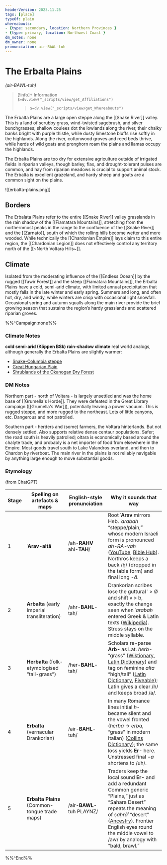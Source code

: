 ```yaml
---
headerVersion: 2023.11.25
tags: [place]
typeOf: plain
whereabouts: 
- {type: secondary, location: Northern Provinces }
- {type: primary, location: Northwest Coast }
dm_notes: none
dm_owner: none
pronunciation: air-BAWL-tuh
---
```

# The Erbalta Plains
*(air-BAWL-tuh)*
>[!info]+ Information  
> `$=dv.view("_scripts/view/get_Affiliations")`  
>> `$=dv.view("_scripts/view/get_Whereabouts")`

The Erbalta Plains are a large open steppe along the [[Snake River]] valley. This is a land of scrubby grass, wind-twisted sagebrush, and silver bunchgrasses; shallow coulees dot the lowlands along the river, their chalky banks bright with purple thistle, while dusty limestone bluffs rise softly in the highlands. Along the river, cottonwood groves and reed beds thrive, while herds of wild goats and pronghorn roam the plains and llamas occupy the highlands.

The Erbalta Plains are too dry for extensive agriculture outside of irrigated fields in riparian valleys, though barley, flax, and drought-tolerant pulses are common, and hay from riparian meadows is crucial to support animal stock. The Erbalta is excellent grazeland, and hardy sheep and goats are a common sight on the plains. 

![[erbalta-plains.png]]

## Borders

The Erbalata Plains refer to the entire [[Snake River]] valley grasslands in the rain shadow of the [[Fiamatara Mountains]], stretching from the northernmost peaks in the range to the confluence of the [[Snake River]] and the [[Zarnato]], south of which the rolling hills become wetter and more wooded. While technically the [[Chardonian Empire]] lays claim to this entire region, the [[Chardonian Legion]] does not effectively control any territory north of the [[~North Voltara Hills~]]. 

## Climate

Isolated from the moderating influence of the [[Endless Ocean]] by the rugged [[Tawir Forest]] and the steep [[Fiamatara Mountains]], the Erbalta Plains have a cold, semi-arid climate, with limited annual precipitation that mostly falls in the late winter and early spring. Summers and long, and often hot, dry, and windy, while winters are crisp with occasional light snowfall. Occasional spring and autumn squalls along the main river provide the brief growing season that sustains the region’s hardy grasslands and scattered riparian groves.

%%^Campaign:none%%

### Climate Notes

**cold semi-arid (Köppen BSk) rain-shadow climate**
real world analogs, although generally the Erbalta Plains are slightly warmer:
- [Snake-Columbia steppe](https://www.ebsco.com/research-starters/earth-and-atmospheric-sciences/snake-columbia-shrub-steppe)
- [Great Hungarian Plain](https://www.britannica.com/place/Great-Alfold)
- [Shrublands of the Okanogan Dry Forest](https://www.oneearth.org/ecoregions/okanogan-dry-forests/)

### DM Notes

Northern part - north of Voltara - is largely unsettled and was the home base of [[Grumella's Horde]]. They were defeated in the Great Library campaign ([[Grumella's War]]), potentially leaving a power vacuum. This is rugged steppe, and more rugged to the northeast. Lots of little canyons, etc. Dangerous and not patrolled. 

Southern part - herders and (some) farmers, the Voltara hinterlands. But not densely settled. Also supports relative dense centaur populations. Safer; the road south is heavily patrolled; oltara is economically based around the chalyte trade, and probably is a net importer of food from elsewhere in the Empire. Most goods travel south to Lake Valandros overland, and then to Chardon by riverboat. The main river in the plains is not reliably navigable by anything large enough to move substantial goods. 

### Etymology

(from ChatGPT)

|Stage|Spelling on artefacts & maps|English-style pronunciation|Why it sounds that way|
|---|---|---|---|
|1|**ʿArav-altā**|/ah-**RAHV** ahl-**TAH**/|Root **ʿArav** mirrors Heb. _ʿarabah_ “steppe/plain,” whose modern Israeli form is pronounced _ah-RA-vah_ ([YouTube](https://www.youtube.com/watch?v=hzSXGHnqfHQ&utm_source=chatgpt.com "How to Pronounce Arabah? (CORRECTLY) - YouTube"), [Bible Hub](https://biblehub.com/hebrew/6160.htm?utm_source=chatgpt.com "6160. עֲרָבָה (arabah) -- Desert, Plain, Wilderness, Steppe")). Northros keeps a back /ḥ/ (dropped in the table form) and final long _-ā_.|
|2|**Arbalta** (early Imperial transliteration)|/ahr-**BAHL**-tah/|Drankorian scribes lose the guttural ʿ > Ø and shift v > b, exactly the change seen when _ʿarabah_ entered Greek & Latin texts ([Wikipedia](https://en.wikipedia.org/wiki/Arabah?utm_source=chatgpt.com "Arabah")). Stress stays on the middle syllable.|
|3|**Herbalta** (folk-etymologised “tall-grass”)|/her-**BAHL**-tah/|Scholars re-parse **Arb-** as Lat. _herb-_ “grass” ([Wiktionary](https://en.wiktionary.org/wiki/herba?utm_source=chatgpt.com "herba - Wiktionary, the free dictionary"), [Latin Dictionary](https://latindictionary.wikidot.com/noun%3Aherba?utm_source=chatgpt.com "Herba - The Latin Dictionary")) and tag on feminine _alta_ “high/tall” ([Latin Dictionary](https://www.latin-dictionary.net/search/latin/alta?utm_source=chatgpt.com "Latin Definitions for: alta (Latin Search) - Latin-Dictionary.net"), [Fiveable](https://library.fiveable.me/key-terms/ap-latin/alta-nominative-singular?utm_source=chatgpt.com "Alta - nominative singular - (AP Latin) - Vocab, Definition, Explanations")); Latin gives a clear /h/ and keeps broad /a/.|
|4|**Erbalta** (vernacular Drankorian)|/air-**BAHL**-tuh/|In many Romance lines initial _h-_ became silent and the vowel fronted (_herba_ → _erba_, “grass” in modern Italian) ([Collins Dictionary](https://www.collinsdictionary.com/dictionary/italian-english/erba?utm_source=chatgpt.com "English Translation of “ERBA” \| Collins Italian-English Dictionary")); the same loss yields **Er-** here. Unstressed final _-a_ shortens to /uh/.|
|5|**Erbalta Plains** (Common-tongue trade maps)|/air-**BAWL**-tuh PLAYNZ/|Traders keep the local sound **Er-** and add a redundant Common generic “Plains,” just as “Sahara Desert” repeats the meaning of _ṣaḥrāʾ_ “desert” ([Ancestry](https://www.ancestry.com/first-name-meaning/alta?utm_source=chatgpt.com "Alta : Meaning and Origin of First Name - Ancestry.com")). Frontier English eyes round the middle vowel to /aw/ by analogy with “bald, brawl.”|

%%^End%%